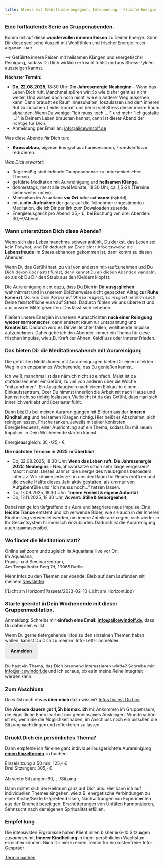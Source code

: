 ```yaml
---
title: Stress mit Selbstliebe begegnen. Entspannung - Frische Energie
---
```

### Eine fortlaufende Serie an Gruppenabenden.  
Komm mit auf diese **wundervollen inneren Reisen** zu Deiner Energie. Gönn Dir diese seelische Auszeit mit Wohlfühlen und frischer Energie in der eigenen Haut.

--> Geführte innere Reisen mit heilsamen Klängen und energetischer Reinigung, sodass Du Dich wirklich erfrischt fühlst und aus Stress-Zyklen aussteigen kannst.   

**Nächster Termin:**  
- **Do, 22.08.2025,** 18:30 Uhr: **Die Jahresenergie Neubeginn** – Wenn das Leben Dich ruft. Manchmal spüren wir: So wie bisher geht es nicht weiter. Und wissen doch noch nicht, wie ein anderer Weg aussehen kann. Dann braucht es Raum innezuhalten, loszulassen und dem inneren Ruf zu lauschen. Leider kommt uns bei zu viel Stress dieser innere Raum abhanden. Wenn Du weniger "Ich muss noch ...!" und mehr "Ich gestalte ...!" in Deinem Leben brauchen kannst, dann ist dieser Abend der richtige für Dich.   
- Anmeldung per Email an: info@alicewindolf.de

Was diese Abende für Dich tun: 
- **Stressabbau**, eigenen Energiefluss harmonisieren, Fremdeinflüsse reduzieren.

*Was Dich erwartet:* 
- Regelmäßig stattfindende Gruppenabende zu unterschiedlichen Themen.
- geführte Meditation mit Aurareinigung und **heilsamen Klänge**. 
- donnerstags, meist alle zwei Monate, 18:30 Uhr, ca. 1,5-2h (Termine siehe weiter unten).
- Mitmachen im Aquariana **vor Ort** oder auf **zoom** (hybrid),
- mit **audio-Aufnahme** der ganz auf die Teilnehmer eingestimmten Meditation, die ich Dir per link zum Downloaden zusende.
- Energieausgleich pro Abend: 35,- €, bei Buchung von drei Abenden: 30,-€/Abend.

### Wann unterstützen Dich diese Abende?
Wenn sich das Leben manchmal schwer anfühlt, Du denkst, das Leben sei kein Ponyhof, und Dir dadurch am Ende einer Arbeitswoche die **Lebensfreude** im Stress abhanden gekommen ist, dann komm zu diesen Abenden. 

Wenn Du das Gefühl hast, zu viel von anderen mit-/aufzunehmen und Du Dich davon überlastet fühlst, dann kannst Du an diesen Abenden wandeln, so als ob Du Dir den Staub aus den Kleidern klopfst. 

Die Aurareinigung dient dazu, dass Du Dich in Dir **ausgeglichen** wahrnimmst und in unserem üblicherweise dicht gepackten Alltag **zur Ruhe kommst**. So, wie Dein Körper auf Stress reagiert, so reagiert nämlich auch Deine feinstoffliche Aura auf Stress. Dadurch fühlen wir uns überreizt und aus unserer Mitte geworfen. Das lässt sich beheben. 

Fließen unsere Energien in unseren Auraschichten **nach einer Reinigung wieder harmonischer**, dann entsteht Raum für Entspannung und **Kreativität**. Dadurch wird es Dir viel leichter fallen, wohltuende Impulse aufzunehmen. Daher gebe ich den Abenden immer ein Thema für diese frischen Impulse, wie z.B. Kraft der Ahnen, Geldfluss oder innerer Frieden. 

### Das bieten Dir die Meditationsabende mit Aurareinigung
Die geführten Meditationen mit Aurareinigungen bieten Dir einen direkten Weg in ein entspanntes Wochenende, das Du genießen kannst. 

Ich weiß, manchmal ist das nämlich nicht so einfach. Meist ist da stattdessen eher ein Gefühl, zu viel von anderen über die Woche "mitzunehmen". Ein Ausgelaugtsein nach einem Einkauf in einem Einkaufszentrum. Oder Du nimmst innerlich die Arbeit mit nach Hause und kannst nicht so richtig loslassen. Vielleicht ist da das Gefühl, dass man sich innerlich verklebt und überlastet fühlt. 

Dann bist Du bei meinen Aurareinigungen mit Bildern aus der **Inneren Kindheilung** und heilsamen Klängen richtig. Hier heißt es Abschalten, sich reinigen lassen, Frische tanken. Jeweils mit einer konkreten Energiefrequenz, einer Ausrichtung auf ein Thema, sodass Du mit neuen Impulsen in Dein Wochenende starten kannst.

Energieausgleich: 30,-/25,- € 

**Die nächsten Termine in 2025 im Überblick**  
- Do, 22.08.2025, 18:30 Uhr: **Wenn das Leben ruft. Die Jahresenergie 2025: Neubeginn** -  Neujahrsvorsätze schon sehr lange vergessen? Macht nichts. Dieses Jahr ist die Energie des Neubeginns besonders intensiv. Wir können jederzeit in uns den Raum für Neues eröffnen und die zweite Hälfte dieses Jahr aktiv gestalten, als uns nur von Aufgabenfülle und "Ich musss noch..." hetzen lassen. 
- Do, 18.09.2025, 18:30 Uhr: "**Innere Freiheit & eigene Autorität** .
- Do, 13.11.2025, 18:30 Uhr, **Advent: Stille & Geborgenheit**, 

Dabei reinige ich tiefgreifend die Aura und integriere neue Impulse. Eine **leichte Trance** entsteht und ich verwende Bilder, wie sie auch in der Inneren Kindheilung verwendet werden, um innere Anteile anzuregen, sich wieder in Ihr Gesamtsystem harmonisch einzubinden. Dadurch ist die Aurareinigung auch traumasensibel. 

### Wo findet die Meditation statt?  
Online auf zoom und zugleich im Aquariana, live vor Ort, 
</br>Im Aquariana,
</br>Praxis- und Seminarzentrum, 
</br> Am Tempelhofer Berg 7d, 10965 Berlin. 

Mehr Infos zu den Themen der Abende: Bleib auf dem Laufenden mit meinem [Newsletter](alicewindolf.de/2021/04/21/Landingspage-Newsletteranmeldung.html). 

![Licht am Horizont](/assets/2023-02-10-Licht am Horizont.jpg)


### Starte geerdet in Dein Wochenende mit dieser Gruppenmeditation. 
Anmeldung: Schreibe mir **einfach eine Email: info@alicewindolf.de**, dass Du dabei sein willst. 

Wenn Du gerne tiefergehende Infos zu den einzelnen Themen haben wollen, kannst Du Dich zu meinem Info-Letter anmelden:  
<span style='display:inline-block;padding:18px;background:#ececec'>
**[Anmelden](/2021/04/21/Landingspage-Newsletteranmeldung.html)**
</span>

Du hast ein Thema, das Dich brennend interessieren würde? Schreibe mir: info@alicewindolf.de und ich schaue, ob es in meine Reihe integriert werden kann. 

### Zum Abschluss
Du willst noch etwas **über mich** dazu wissen? [Infos findest Du hier](/about/). 

Die **Abende dauern gut 1,5h bis max. 2h** mit Ankommen im Gruppenraum, die eigentliche Energiearbeit und gemeinsames Ausklingen. Wunderschön ist es, wenn Sie die Möglichkeit haben, im Anschluss noch ein bisschen die Sitzung nachklingen und reflektieren zu lassen.  

### Drückt Dich ein persönliches Thema? 
Dann empfehle ich für eine ganz individuell ausgerichtete Aurareinigung **[einen Einzeltermin](/2021/03/19/Einzelsitzungen.html)** zu buchen. 

Einzelsitzung à 50 min: 125,- €
<br>Drei Sitzungen: 305,- €</br>
<br>Ab sechs Sitzungen: 90,-,-/Sitzung</br>

Dann richtet sich der Heilraum ganz auf Dich aus. Hier kann ich auf individuellen Themen eingehen, wie z.B. energetische Verbindungen zu einer Kirche/Sekte tiefgreifend lösen, Nachwirkungen von Experimenten aus der Kindheit beseitigen, Erschütterungen von Unfällen harmonisieren, Sehnsucht nach der eigenen Spiritualität erfüllen.  

### Empfehlung
Die intensivsten Ergebnisse haben Klient:innen bisher in 6-10 Sitzungen _zusammen_ mit **Innerer Kindheilung** in ihrem persönlichen Wachstum erreichen können. 
Buch Dir hierzu einen Termin für ein kostenfreies Info-Gespräch. 

<span class='calltoaction'>
	<a href="https://traumatherapie.youcanbook.me">Termin buchen</a>
</span>

